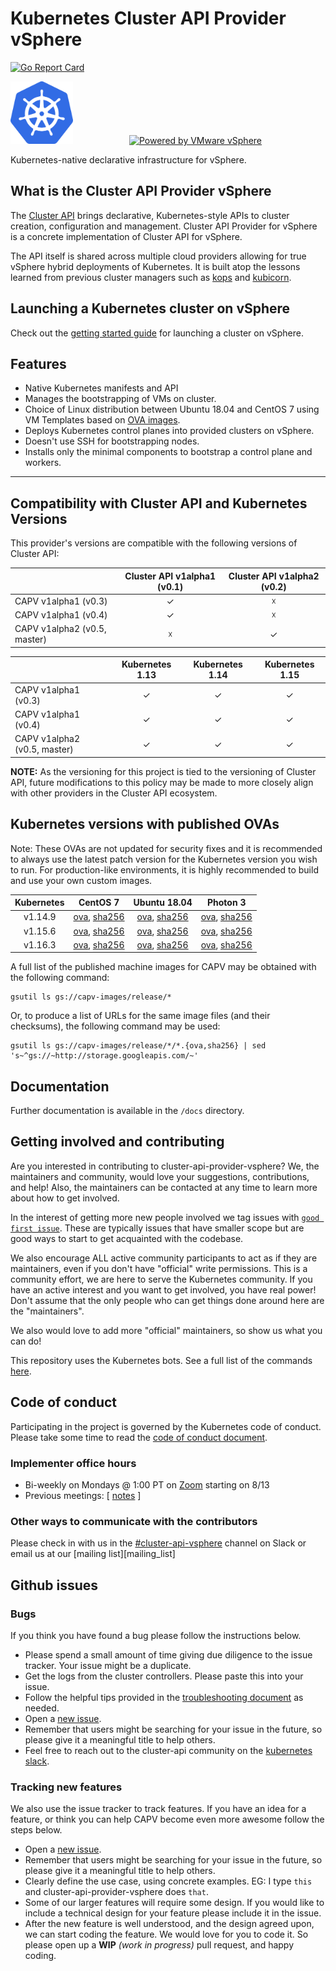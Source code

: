 # Kubernetes Cluster API Provider vSphere

[![Go Report Card](https://goreportcard.com/badge/github.com/kubernetes-sigs/cluster-api-provider-vsphere)](https://goreportcard.com/report/github.com/kubernetes-sigs/cluster-api-provider-vsphere)

<img src="https://github.com/kubernetes/kubernetes/raw/master/logo/logo.png" width="100" height="100" /><a href="https://www.vmware.com/products/vsphere.html"><img height="100" hspace="90px" src="https://i.imgur.com/Wd24COX.png" alt="Powered by VMware vSphere" /></a>

Kubernetes-native declarative infrastructure for vSphere.

## What is the Cluster API Provider vSphere

The [Cluster API][cluster_api] brings declarative, Kubernetes-style APIs to cluster creation, configuration and management. Cluster API Provider for vSphere is a concrete implementation of Cluster API for vSphere.

The API itself is shared across multiple cloud providers allowing for true vSphere hybrid deployments of Kubernetes. It is built atop the lessons learned from previous cluster managers such as [kops][kops] and [kubicorn][kubicorn].

## Launching a Kubernetes cluster on vSphere

Check out the [getting started guide](./docs/getting_started.md) for launching a cluster on vSphere.

## Features

- Native Kubernetes manifests and API
- Manages the bootstrapping of VMs on cluster.
- Choice of Linux distribution between Ubuntu 18.04 and CentOS 7 using VM Templates based on [OVA images](docs/machine_images.md).
- Deploys Kubernetes control planes into provided clusters on vSphere.
- Doesn't use SSH for bootstrapping nodes.
- Installs only the minimal components to bootstrap a control plane and workers.

------

## Compatibility with Cluster API and Kubernetes Versions

This provider's versions are compatible with the following versions of Cluster API:

||Cluster API v1alpha1 (v0.1)|Cluster API v1alpha2 (v0.2)|
|---|:---:|:---:|
| CAPV v1alpha1 (v0.3)|✓|☓|
| CAPV v1alpha1 (v0.4)|✓|☓|
| CAPV v1alpha2 (v0.5, master)|☓|✓|

||Kubernetes 1.13|Kubernetes 1.14|Kubernetes 1.15|
|-|:---:|:---:|:---:|
| CAPV v1alpha1 (v0.3)|✓|✓|✓|
| CAPV v1alpha1 (v0.4)|✓|✓|✓|
| CAPV v1alpha2 (v0.5, master)|✓|✓|✓|

**NOTE:** As the versioning for this project is tied to the versioning of Cluster API, future modifications to this policy may be made to more closely align with other providers in the Cluster API ecosystem.

## Kubernetes versions with published OVAs

Note: These OVAs are not updated for security fixes and it is recommended to always use the latest patch version for the Kubernetes version you wish to run. For production-like environments, it is highly recommended to build and use your own custom images.

| Kubernetes | CentOS 7 | Ubuntu 18.04 | Photon 3 |
|:-:|:-:|:-:|:-:|
| v1.14.9 | [ova](http://storage.googleapis.com/capv-images/release/v1.14.9/centos-7-kube-v1.14.9.ova), [sha256](http://storage.googleapis.com/capv-images/release/v1.14.9/centos-7-kube-v1.14.9.ova.sha256) | [ova](http://storage.googleapis.com/capv-images/release/v1.14.9/ubuntu-1804-kube-v1.14.9.ova), [sha256](http://storage.googleapis.com/capv-images/release/v1.14.9/ubuntu-1804-kube-v1.14.9.ova.sha256) | [ova](http://storage.googleapis.com/capv-images/release/v1.14.9/photon-3-kube-v1.14.9.ova), [sha256](http://storage.googleapis.com/capv-images/release/v1.14.9/photon-3-1804-kube-v1.14.9.ova.sha256) |
| v1.15.6 | [ova](http://storage.googleapis.com/capv-images/release/v1.15.6/centos-7-kube-v1.15.6.ova), [sha256](http://storage.googleapis.com/capv-images/release/v1.15.6/centos-7-kube-v1.15.6.ova.sha256) | [ova](http://storage.googleapis.com/capv-images/release/v1.15.6/ubuntu-1804-kube-v1.15.6.ova), [sha256](http://storage.googleapis.com/capv-images/release/v1.15.6/ubuntu-1804-kube-v1.15.6.ova.sha256) | [ova](http://storage.googleapis.com/capv-images/release/v1.15.6/photon-3-kube-v1.15.6.ova), [sha256](http://storage.googleapis.com/capv-images/release/v1.15.6/photon-3-kube-v1.15.6.ova.sha256) |
| v1.16.3 | [ova](http://storage.googleapis.com/capv-images/release/v1.16.3/centos-7-kube-v1.16.3.ova), [sha256](http://storage.googleapis.com/capv-images/release/v1.16.3/centos-7-kube-v1.16.3.ova.sha256) | [ova](http://storage.googleapis.com/capv-images/release/v1.16.3/ubuntu-1804-kube-v1.16.3.ova), [sha256](http://storage.googleapis.com/capv-images/release/v1.16.3/ubuntu-1804-kube-v1.16.3.ova.sha256) | [ova](http://storage.googleapis.com/capv-images/release/v1.16.3/photon-3-kube-v1.16.3.ova), [sha256](http://storage.googleapis.com/capv-images/release/v1.16.3/photon-3-kube-v1.16.3.ova.sha256) |

A full list of the published machine images for CAPV may be obtained with the following command:

```shell
gsutil ls gs://capv-images/release/*
```

Or, to produce a list of URLs for the same image files (and their checksums), the following command may be used:

```shell
gsutil ls gs://capv-images/release/*/*.{ova,sha256} | sed 's~^gs://~http://storage.googleapis.com/~'
```

## Documentation

Further documentation is available in the `/docs` directory.

## Getting involved and contributing

Are you interested in contributing to cluster-api-provider-vsphere? We, the maintainers and community, would love your suggestions, contributions, and help! Also, the maintainers can be contacted at any time to learn more about how to get involved.

In the interest of getting more new people involved we tag issues with [`good first issue`][good_first_issue]. These are typically issues that have smaller scope but are good ways to start to get acquainted with the codebase.

We also encourage ALL active community participants to act as if they are maintainers, even if you don't have "official" write permissions. This is a community effort, we are here to serve the Kubernetes community. If you have an active interest and you want to get involved, you have real power! Don't assume that the only people who can get things done around here are the "maintainers".

We also would love to add more "official" maintainers, so show us what you can do!

This repository uses the Kubernetes bots.  See a full list of the commands [here][prow].

## Code of conduct

Participating in the project is governed by the Kubernetes code of conduct. Please take some time to read the [code of conduct document][code_of_conduct].

### Implementer office hours

- Bi-weekly on Mondays @ 1:00 PT on [Zoom][zoom_meeting] starting on 8/13
- Previous meetings: \[ [notes][meeting_notes] \]

### Other ways to communicate with the contributors

Please check in with us in the [#cluster-api-vsphere][slack] channel on Slack or email us at our [mailing list][mailing_list]

## Github issues

### Bugs

If you think you have found a bug please follow the instructions below.

- Please spend a small amount of time giving due diligence to the issue tracker. Your issue might be a duplicate.
- Get the logs from the cluster controllers. Please paste this into your issue.
- Follow the helpful tips provided in the [troubleshooting document][troubleshooting] as needed.
- Open a [new issue][new_issue].
- Remember that users might be searching for your issue in the future, so please give it a meaningful title to help others.
- Feel free to reach out to the cluster-api community on the [kubernetes slack][slack_info].

### Tracking new features

We also use the issue tracker to track features. If you have an idea for a feature, or think you can help CAPV become even more awesome follow the steps below.

- Open a [new issue][new_issue].
- Remember that users might be searching for your issue in the future, so please give it a meaningful title to help others.
- Clearly define the use case, using concrete examples. EG: I type `this` and cluster-api-provider-vsphere does `that`.
- Some of our larger features will require some design. If you would like to include a technical design for your feature please include it in the issue.
- After the new feature is well understood, and the design agreed upon, we can start coding the feature. We would love for you to code it. So please open up a **WIP** *(work in progress)* pull request, and happy coding.

<!-- References -->
[cluster_api]: https://github.com/kubernetes-sigs/cluster-api
[code_of_conduct]: https://git.k8s.io/community/code-of-conduct.md
[good_first_issue]: https://github.com/kubernetes-sigs/cluster-api-provider-vsphere/issues?q=is%3Aopen+is%3Aissue+label%3A%22good+first+issue%22
[kops]: https://github.com/kubernetes/kops
[kubicorn]: http://kubicorn.io/
[mailint_list]: https://groups.google.com/forum/#!forum/kubernetes-sig-cluster-lifecycle
[meeting_notes]: https://docs.google.com/document/d/1jQrQiOW75uWraPk4b_LWtCTHwT7EZwrWWwMdxeWOEvk/edit?usp=sharing
[new_issue]: https://github.com/kubernetes-sigs/cluster-api-provider-vsphere/issues/new
[prow]: https://go.k8s.io/bot-commands
[slack]: https://kubernetes.slack.com/messages/CKFGK3SSD
[slack_info]: https://github.com/kubernetes/community/tree/master/communication#communication
[troubleshooting]: ./docs/troubleshooting.md
[zoom_meeting]: https://zoom.us/j/875399243
